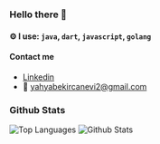 ### Hello there 👋

#### ⚙️ I use: `java`, `dart`, `javascript`, `golang`

#### Contact me
 - [Linkedin](https://www.linkedin.com/in/yahyabekircanevi/)
 - 📧 yahyabekircanevi2@gmail.com

### Github Stats
<p>
  <img src="https://github-readme-stats.vercel.app/api/top-langs/?username=YahyaBekirCanevi&layout=compact&langs_count=8&show_icons=true&theme=tokyonight&margin-w=20" alt="Top Languages"/>
  <img src="https://github-readme-stats.vercel.app/api?username=YahyaBekirCanevi&show_icons=true&theme=tokyonight&margin-w=20" alt="Github Stats"/>
</p>
